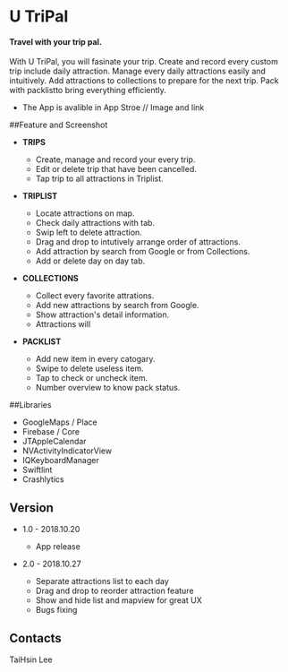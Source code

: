 # U TriPal


#### Travel with your trip pal.   
With U TriPal, you will fasinate your trip. Create and record every custom trip include daily attraction. Manage every daily attractions easily and intuitively. Add attractions to collections to prepare for the next trip. Pack with packlistto bring everything efficiently.

* The App is avalible in App Stroe
// Image and link

##Feature and Screenshot


* **TRIPS**   
	* Create, manage and record your every trip. 
	* Edit or delete trip that have been cancelled.
	* Tap trip to all attractions in Triplist.

* **TRIPLIST**
	* Locate attractions on map.
	* Check daily attractions with tab.
	* Swip left to delete attraction.
	* Drag and drop to intutively arrange order of attractions.
	* Add attraction by search from Google or from Collections.
	* Add or delete day on day tab.

* **COLLECTIONS**
	* Collect every favorite attrations.
	* Add new attractions by search from Google.
	* Show attraction's detail information.
	* Attractions will 
* **PACKLIST**
	* Add new item in every catogary.
	* Swipe to delete useless item.
	* Tap to check or uncheck item.
	* Number overview to know pack status.    


##Libraries
* GoogleMaps / Place
* Firebase / Core
* JTAppleCalendar
* NVActivityIndicatorView
* IQKeyboardManager
* Swiftlint
* Crashlytics

## Version
* 1.0 - 2018.10.20
	* App release 

* 2.0 - 2018.10.27
	* Separate attractions list to each day
	* Drag and drop to reorder attraction feature
	* Show and hide list and mapview for great UX
	* Bugs fixing  

## Contacts
TaiHsin Lee



	




